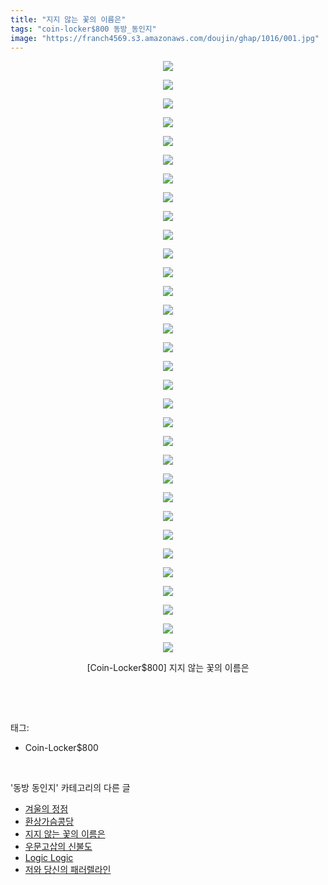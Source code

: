 ```yaml
---
title: "지지 않는 꽃의 이름은"
tags: "coin-locker$800 동방_동인지"
image: "https://franch4569.s3.amazonaws.com/doujin/ghap/1016/001.jpg"
---
```

<div class="article">
<p style="text-align: center; clear: none; float: none;"><img src="{{ site.imgserver2 }}/ghap/1016/001.jpg"/></p>
<p style="text-align: center; clear: none; float: none;"><img src="{{ site.imgserver2 }}/ghap/1016/002.jpg"/></p>
<p style="text-align: center; clear: none; float: none;"><img src="{{ site.imgserver2 }}/ghap/1016/003.jpg"/></p>
<p style="text-align: center; clear: none; float: none;"><img src="{{ site.imgserver2 }}/ghap/1016/004.jpg"/></p>
<p style="text-align: center; clear: none; float: none;"><img src="{{ site.imgserver2 }}/ghap/1016/005.jpg"/></p>
<p style="text-align: center; clear: none; float: none;"><img src="{{ site.imgserver2 }}/ghap/1016/006.jpg"/></p>
<p style="text-align: center; clear: none; float: none;"><img src="{{ site.imgserver2 }}/ghap/1016/007.jpg"/></p>
<p style="text-align: center; clear: none; float: none;"><img src="{{ site.imgserver2 }}/ghap/1016/008.jpg"/></p>
<p style="text-align: center; clear: none; float: none;"><img src="{{ site.imgserver2 }}/ghap/1016/009.jpg"/></p>
<p style="text-align: center; clear: none; float: none;"><img src="{{ site.imgserver2 }}/ghap/1016/010.jpg"/></p>
<p style="text-align: center; clear: none; float: none;"><img src="{{ site.imgserver2 }}/ghap/1016/011.jpg"/></p>
<p style="text-align: center; clear: none; float: none;"><img src="{{ site.imgserver2 }}/ghap/1016/012.jpg"/></p>
<p style="text-align: center; clear: none; float: none;"><img src="{{ site.imgserver2 }}/ghap/1016/013.jpg"/></p>
<p style="text-align: center; clear: none; float: none;"><img src="{{ site.imgserver2 }}/ghap/1016/014.jpg"/></p>
<p style="text-align: center; clear: none; float: none;"><img src="{{ site.imgserver2 }}/ghap/1016/015.jpg"/></p>
<p style="text-align: center; clear: none; float: none;"><img src="{{ site.imgserver2 }}/ghap/1016/016.jpg"/></p>
<p style="text-align: center; clear: none; float: none;"><img src="{{ site.imgserver2 }}/ghap/1016/017.jpg"/></p>
<p style="text-align: center; clear: none; float: none;"><img src="{{ site.imgserver2 }}/ghap/1016/018.jpg"/></p>
<p style="text-align: center; clear: none; float: none;"><img src="{{ site.imgserver2 }}/ghap/1016/019.jpg"/></p>
<p style="text-align: center; clear: none; float: none;"><img src="{{ site.imgserver2 }}/ghap/1016/020.jpg"/></p>
<p style="text-align: center; clear: none; float: none;"><img src="{{ site.imgserver2 }}/ghap/1016/021.jpg"/></p>
<p style="text-align: center; clear: none; float: none;"><img src="{{ site.imgserver2 }}/ghap/1016/022.jpg"/></p>
<p style="text-align: center; clear: none; float: none;"><img src="{{ site.imgserver2 }}/ghap/1016/023.jpg"/></p>
<p style="text-align: center; clear: none; float: none;"><img src="{{ site.imgserver2 }}/ghap/1016/024.jpg"/></p>
<p style="text-align: center; clear: none; float: none;"><img src="{{ site.imgserver2 }}/ghap/1016/025.jpg"/></p>
<p style="text-align: center; clear: none; float: none;"><img src="{{ site.imgserver2 }}/ghap/1016/026.jpg"/></p>
<p style="text-align: center; clear: none; float: none;"><img src="{{ site.imgserver2 }}/ghap/1016/027.jpg"/></p>
<p style="text-align: center; clear: none; float: none;"><img src="{{ site.imgserver2 }}/ghap/1016/028.jpg"/></p>
<p style="text-align: center; clear: none; float: none;"><img src="{{ site.imgserver2 }}/ghap/1016/029.jpg"/></p>
<p style="text-align: center; clear: none; float: none;"><img src="{{ site.imgserver2 }}/ghap/1016/030.jpg"/></p>
<p style="text-align: center; clear: none; float: none;"><img src="{{ site.imgserver2 }}/ghap/1016/031.jpg"/></p>
<p style="text-align: center; clear: none; float: none;"><img src="{{ site.imgserver2 }}/ghap/1016/032.jpg"/></p>
<p style="text-align: center; clear: none; float: none;">[Coin-Locker$800] 지지 않는 꽃의 이름은</p>
<p><br/></p>
</div><br/>
<div class="tagTrail">
<p>태그: </p>
<ul>
<li>Coin-Locker$800</li>
</ul>
</div><br/>
<div class="another">
<p>'동방 동인지' 카테고리의 다른 글</p>
<ul>
<li><a href="/ghap_1018">겨울의 정점</a></li>
<li><a href="/ghap_1017">환상가슴콩당</a></li>
<li><a href="/ghap_1016">지지 않는 꽃의 이름은</a></li>
<li><a href="/ghap_1015">우문고삽의 신불도</a></li>
<li><a href="/ghap_1014">Logic Logic</a></li>
<li><a href="/ghap_1013">저와 당신의 패러렐라인</a></li>
</ul>
</div><br/>
<div class="cb_module cb_fluid">
<div class="cb_wrt cb_profile">
</div><!-- commentList close -->
</div><br/>
